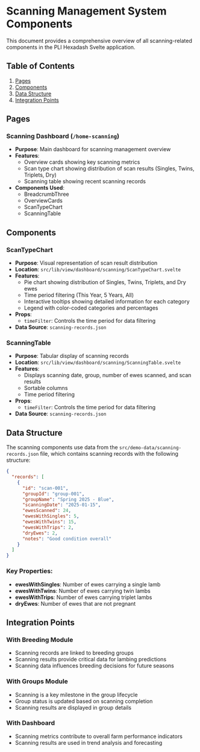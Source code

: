 # Scanning Management System Components

This document provides a comprehensive overview of all scanning-related components in the PLI Hexadash Svelte application.

## Table of Contents
1. [Pages](#pages)
2. [Components](#components)
3. [Data Structure](#data-structure)
4. [Integration Points](#integration-points)

## Pages

### Scanning Dashboard (`/home-scanning`)
- **Purpose**: Main dashboard for scanning management overview
- **Features**:
  - Overview cards showing key scanning metrics
  - Scan type chart showing distribution of scan results (Singles, Twins, Triplets, Dry)
  - Scanning table showing recent scanning records
- **Components Used**:
  - BreadcrumbThree
  - OverviewCards
  - ScanTypeChart
  - ScanningTable

## Components

### ScanTypeChart
- **Purpose**: Visual representation of scan result distribution
- **Location**: `src/lib/view/dashboard/scanning/ScanTypeChart.svelte`
- **Features**:
  - Pie chart showing distribution of Singles, Twins, Triplets, and Dry ewes
  - Time period filtering (This Year, 5 Years, All)
  - Interactive tooltips showing detailed information for each category
  - Legend with color-coded categories and percentages
- **Props**:
  - `timeFilter`: Controls the time period for data filtering
- **Data Source**: `scanning-records.json`

### ScanningTable
- **Purpose**: Tabular display of scanning records
- **Location**: `src/lib/view/dashboard/scanning/ScanningTable.svelte`
- **Features**:
  - Displays scanning date, group, number of ewes scanned, and scan results
  - Sortable columns
  - Time period filtering
- **Props**:
  - `timeFilter`: Controls the time period for data filtering
- **Data Source**: `scanning-records.json`

## Data Structure

The scanning components use data from the `src/demo-data/scanning-records.json` file, which contains scanning records with the following structure:

```json
{
  "records": [
    {
      "id": "scan-001",
      "groupId": "group-001",
      "groupName": "Spring 2025 - Blue",
      "scanningDate": "2025-01-15",
      "ewesScanned": 24,
      "ewesWithSingles": 5,
      "ewesWithTwins": 15,
      "ewesWithTrips": 2,
      "dryEwes": 2,
      "notes": "Good condition overall"
    }
  ]
}
```

### Key Properties:
- **ewesWithSingles**: Number of ewes carrying a single lamb
- **ewesWithTwins**: Number of ewes carrying twin lambs
- **ewesWithTrips**: Number of ewes carrying triplet lambs
- **dryEwes**: Number of ewes that are not pregnant

## Integration Points

### With Breeding Module
- Scanning records are linked to breeding groups
- Scanning results provide critical data for lambing predictions
- Scanning data influences breeding decisions for future seasons

### With Groups Module
- Scanning is a key milestone in the group lifecycle
- Group status is updated based on scanning completion
- Scanning results are displayed in group details

### With Dashboard
- Scanning metrics contribute to overall farm performance indicators
- Scanning results are used in trend analysis and forecasting
